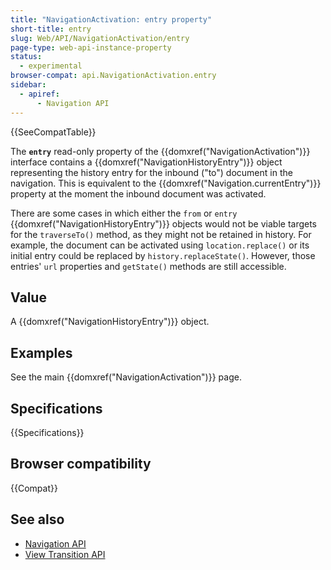 ```yaml
---
title: "NavigationActivation: entry property"
short-title: entry
slug: Web/API/NavigationActivation/entry
page-type: web-api-instance-property
status:
  - experimental
browser-compat: api.NavigationActivation.entry
sidebar:
  - apiref:
      - Navigation API
---
```


{{SeeCompatTable}}

The **`entry`** read-only property of the {{domxref("NavigationActivation")}} interface contains a {{domxref("NavigationHistoryEntry")}} object representing the history entry for the inbound ("to") document in the navigation. This is equivalent to the {{domxref("Navigation.currentEntry")}} property at the moment the inbound document was activated.

There are some cases in which either the `from` or `entry` {{domxref("NavigationHistoryEntry")}} objects would not be viable targets for the `traverseTo()` method, as they might not be retained in history. For example, the document can be activated using `location.replace()` or its initial entry could be replaced by `history.replaceState()`. However, those entries' `url` properties and `getState()` methods are still accessible.

## Value

A {{domxref("NavigationHistoryEntry")}} object.

## Examples

See the main {{domxref("NavigationActivation")}} page.

## Specifications

{{Specifications}}

## Browser compatibility

{{Compat}}

## See also

- [Navigation API](/en-US/docs/Web/API/Navigation_API)
- [View Transition API](/en-US/docs/Web/API/View_Transition_API)
